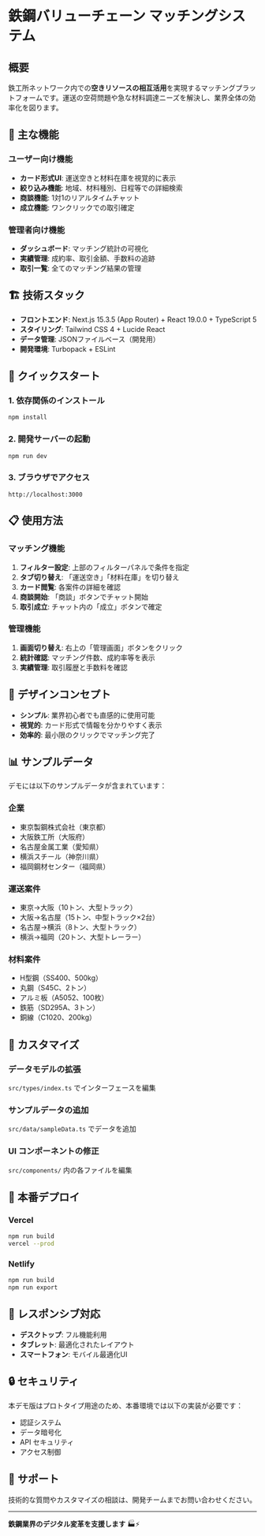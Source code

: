 # 鉄鋼バリューチェーン マッチングシステム

## 概要

鉄工所ネットワーク内での**空きリソースの相互活用**を実現するマッチングプラットフォームです。運送の空荷問題や急な材料調達ニーズを解決し、業界全体の効率化を図ります。

## 🎯 主な機能

### ユーザー向け機能
- **カード形式UI**: 運送空きと材料在庫を視覚的に表示
- **絞り込み機能**: 地域、材料種別、日程等での詳細検索
- **商談機能**: 1対1のリアルタイムチャット
- **成立機能**: ワンクリックでの取引確定

### 管理者向け機能
- **ダッシュボード**: マッチング統計の可視化
- **実績管理**: 成約率、取引金額、手数料の追跡
- **取引一覧**: 全てのマッチング結果の管理

## 🏗️ 技術スタック

- **フロントエンド**: Next.js 15.3.5 (App Router) + React 19.0.0 + TypeScript 5
- **スタイリング**: Tailwind CSS 4 + Lucide React
- **データ管理**: JSONファイルベース（開発用）
- **開発環境**: Turbopack + ESLint

## 🚀 クイックスタート

### 1. 依存関係のインストール
```bash
npm install
```

### 2. 開発サーバーの起動
```bash
npm run dev
```

### 3. ブラウザでアクセス
```
http://localhost:3000
```

## 📋 使用方法

### マッチング機能
1. **フィルター設定**: 上部のフィルターパネルで条件を指定
2. **タブ切り替え**: 「運送空き」「材料在庫」を切り替え
3. **カード閲覧**: 各案件の詳細を確認
4. **商談開始**: 「商談」ボタンでチャット開始
5. **取引成立**: チャット内の「成立」ボタンで確定

### 管理機能
1. **画面切り替え**: 右上の「管理画面」ボタンをクリック
2. **統計確認**: マッチング件数、成約率等を表示
3. **実績管理**: 取引履歴と手数料を確認

## 🎨 デザインコンセプト

- **シンプル**: 業界初心者でも直感的に使用可能
- **視覚的**: カード形式で情報を分かりやすく表示
- **効率的**: 最小限のクリックでマッチング完了

## 📊 サンプルデータ

デモには以下のサンプルデータが含まれています：

### 企業
- 東京製鋼株式会社（東京都）
- 大阪鉄工所（大阪府）
- 名古屋金属工業（愛知県）
- 横浜スチール（神奈川県）
- 福岡鋼材センター（福岡県）

### 運送案件
- 東京→大阪（10トン、大型トラック）
- 大阪→名古屋（15トン、中型トラック×2台）
- 名古屋→横浜（8トン、大型トラック）
- 横浜→福岡（20トン、大型トレーラー）

### 材料案件
- H型鋼（SS400、500kg）
- 丸鋼（S45C、2トン）
- アルミ板（A5052、100枚）
- 鉄筋（SD295A、3トン）
- 銅線（C1020、200kg）

## 🔧 カスタマイズ

### データモデルの拡張
`src/types/index.ts` でインターフェースを編集

### サンプルデータの追加
`src/data/sampleData.ts` でデータを追加

### UI コンポーネントの修正
`src/components/` 内の各ファイルを編集

## 🚢 本番デプロイ

### Vercel
```bash
npm run build
vercel --prod
```

### Netlify
```bash
npm run build
npm run export
```

## 📱 レスポンシブ対応

- **デスクトップ**: フル機能利用
- **タブレット**: 最適化されたレイアウト
- **スマートフォン**: モバイル最適化UI

## 🔒 セキュリティ

本デモ版はプロトタイプ用途のため、本番環境では以下の実装が必要です：

- 認証システム
- データ暗号化
- API セキュリティ
- アクセス制御

## 🤝 サポート

技術的な質問やカスタマイズの相談は、開発チームまでお問い合わせください。

---

**鉄鋼業界のデジタル変革を支援します** 🏭⚡ 